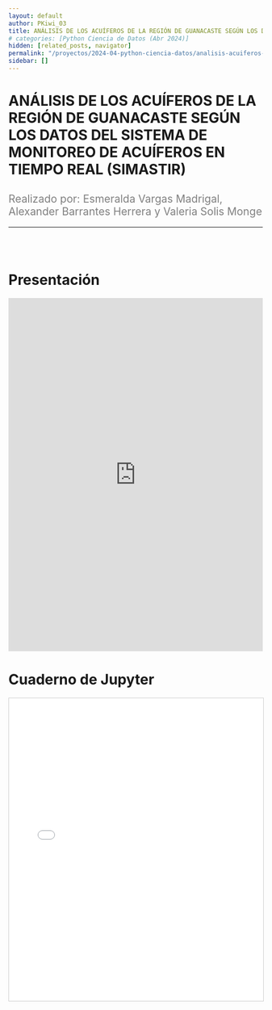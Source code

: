 ```yaml
---
layout: default
author: PKiwi_03
title: ANÁLISIS DE LOS ACUÍFEROS DE LA REGIÓN DE GUANACASTE SEGÚN LOS DATOS DEL SISTEMA DE MONITOREO DE ACUÍFEROS EN TIEMPO REAL (SIMASTIR)
# categories: [Python Ciencia de Datos (Abr 2024)]
hidden: [related_posts, navigator]
permalink: "/proyectos/2024-04-python-ciencia-datos/analisis-acuiferos-guanacaste.html"
sidebar: []
---
```


# ANÁLISIS DE LOS ACUÍFEROS DE LA REGIÓN DE GUANACASTE SEGÚN LOS DATOS DEL SISTEMA DE MONITOREO DE ACUÍFEROS EN TIEMPO REAL (SIMASTIR)
<h2 style="color: gray; font-weight: normal;">
Realizado por: Esmeralda Vargas Madrigal, Alexander Barrantes Herrera y Valeria Solis Monge
</h2>

---

<br><br>

# Presentación

<iframe width="100%" height="700" src="https://www.youtube.com/embed/o-96xgolR_A?si=A9Jf6G54KN-ylHzT" frameborder="0" allow="accelerometer; autoplay; clipboard-write; encrypted-media; gyroscope; picture-in-picture; web-share" referrerpolicy="strict-origin-when-cross-origin" allowfullscreen></iframe>


<br>

# Cuaderno de Jupyter


<iframe 
    src="/assets/html/esmeralda_vargas.html" 
    width="100%" 
    height="600" 
    style="border: 1px solid #ccc;"
></iframe>